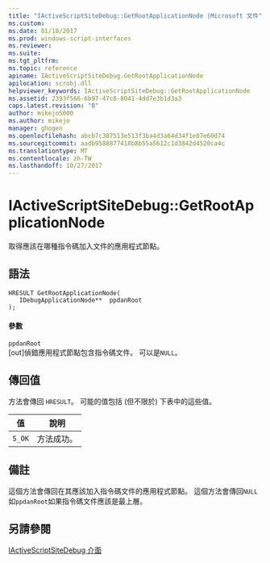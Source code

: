 ```yaml
---
title: "IActiveScriptSiteDebug::GetRootApplicationNode |Microsoft 文件"
ms.custom: 
ms.date: 01/18/2017
ms.prod: windows-script-interfaces
ms.reviewer: 
ms.suite: 
ms.tgt_pltfrm: 
ms.topic: reference
apiname: IActiveScriptSiteDebug.GetRootApplicationNode
apilocation: scrobj.dll
helpviewer_keywords: IActiveScriptSiteDebug::GetRootApplicationNode
ms.assetid: 2393f566-6b97-47c0-8041-4dd7e3b1d3a3
caps.latest.revision: "8"
author: mikejo5000
ms.author: mikejo
manager: ghogen
ms.openlocfilehash: abcb7c307513e513f3ba4d3a64d34f1e07e60d74
ms.sourcegitcommit: aadb9588877418b8b55a5612c1d3842d4520ca4c
ms.translationtype: MT
ms.contentlocale: zh-TW
ms.lasthandoff: 10/27/2017
---
```

# <a name="iactivescriptsitedebuggetrootapplicationnode"></a>IActiveScriptSiteDebug::GetRootApplicationNode
取得應該在哪種指令碼加入文件的應用程式節點。  
  
## <a name="syntax"></a>語法  
  
```  
HRESULT GetRootApplicationNode(  
   IDebugApplicationNode**  ppdanRoot  
);  
```  
  
#### <a name="parameters"></a>參數  
 `ppdanRoot`  
 [out]偵錯應用程式節點包含指令碼文件。 可以是`NULL`。  
  
## <a name="return-value"></a>傳回值  
 方法會傳回 `HRESULT`。 可能的值包括 (但不限於) 下表中的這些值。  
  
|值|說明|  
|-----------|-----------------|  
|`S_OK`|方法成功。|  
  
## <a name="remarks"></a>備註  
 這個方法會傳回在其應該加入指令碼文件的應用程式節點。 這個方法會傳回`NULL`如`ppdanRoot`如果指令碼文件應該是最上層。  
  
## <a name="see-also"></a>另請參閱  
 [IActiveScriptSiteDebug 介面](../../winscript/reference/iactivescriptsitedebug-interface.md)